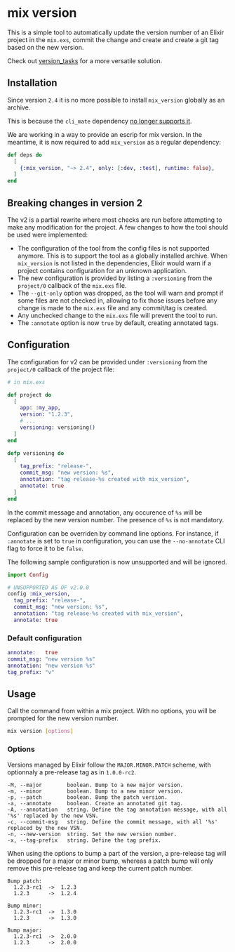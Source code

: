 # mix version

<!-- doc-start -->

This is a simple tool to automatically update the version number of an Elixir
project in the `mix.exs`, commit the change and create and create a git tag
based on the new version.

Check out [version_tasks](https://hex.pm/packages/version_tasks) for a more
versatile solution.


## Installation

Since version `2.4` it is no more possible to install `mix_version` globally as
an archive.

This is because the `cli_mate` dependency [no longer supports
it]((https://github.com/lud/cli_mate?tab=readme-ov-file#migration-to-version-070)).

We are working in a way to provide an escrip for mix version. In the meantime,
it is now required to add `mix_version` as a regular dependency:

```elixir
def deps do
  [
    {:mix_version, "~> 2.4", only: [:dev, :test], runtime: false},
  ]
end
```


## Breaking changes in version 2


The v2 is a partial rewrite where most checks are run before attempting to make
any modification for the project. A few changes to how the tool should be used
were implemented:

* The configuration of the tool from the config files is not supported anymore.
  This is to support the tool as a globally installed archive. When
  `mix_version` is not listed in the dependencies, Elixir would warn if a
  project contains configuration for an unknown application.
* The new configuration is provided by listing a `:versioning` from the
  `project/0` callback of the `mix.exs` file.
* The `--git-only` option was dropped, as the tool will warn and prompt if some
  files are not checked in, allowing to fix those issues before any change is
  made to the `mix.exs` file and any commit/tag is created.
* Any unchecked change to the `mix.exs` file will prevent the tool to run.
* The `:annotate` option is now `true` by default, creating annotated tags.


## Configuration


The configuration for v2 can be provided under `:versioning` from the
`project/0` callback of the project file:

```elixir
# in mix.exs

def project do
  [
    app: :my_app,
    version: "1.2.3",
    # ...
    versioning: versioning()
  ]
end

defp versioning do
  [
    tag_prefix: "release-",
    commit_msg: "new version: %s",
    annotation: "tag release-%s created with mix_version",
    annotate: true
  ]
end
```

In the commit message and annotation, any occurence of `%s` will be replaced by
the new version number. The presence of `%s` is not mandatory.

Configuration can be overriden by command line options. For instance, if
`:annotate` is set to `true` in configuration, you can use the `--no-annotate`
CLI flag to force it to be `false`.


The following sample configuration is now unsupported and will be ignored.

```elixir
import Config

# UNSUPPORTED AS OF v2.0.0
config :mix_version,
  tag_prefix: "release-",
  commit_msg: "new version: %s",
  annotation: "tag release-%s created with mix_version",
  annotate: true
```


### Default configuration

```elixir
annotate:   true
commit_msg: "new version %s"
annotation: "new version %s"
tag_prefix: "v"
```


## Usage

Call the command from within a mix project. With no options, you will be
prompted for the new version number.

```bash
mix version [options]
```


### Options

Versions managed by Elixir follow the `MAJOR.MINOR.PATCH` scheme, with
optionnaly a pre-release tag as in `1.0.0-rc2`.

```text
-M, --major        boolean. Bump to a new major version.
-m, --minor        boolean. Bump to a new minor version.
-p, --patch        boolean. Bump the patch version.
-a, --annotate     boolean. Create an annotated git tag.
-A, --annotation   string. Define the tag annotation message, with all '%s' replaced by the new VSN.
-c, --commit-msg   string. Define the commit message, with all '%s' replaced by the new VSN.
-n, --new-version  string. Set the new version number.
-x, --tag-prefix   string. Define the tag prefix.

```

When using the options to bump a part of the version, a pre-release tag will be
dropped for a major or minor bump, whereas a patch bump will only remove this
pre-release tag and keep the current patch number.

```text
Bump patch:
  1.2.3-rc1  ->  1.2.3
  1.2.3      ->  1.2.4

Bump minor:
  1.2.3-rc1  ->  1.3.0
  1.2.3      ->  1.3.0

Bump major:
  1.2.3-rc1  ->  2.0.0
  1.2.3      ->  2.0.0
```

<!-- doc-end -->
